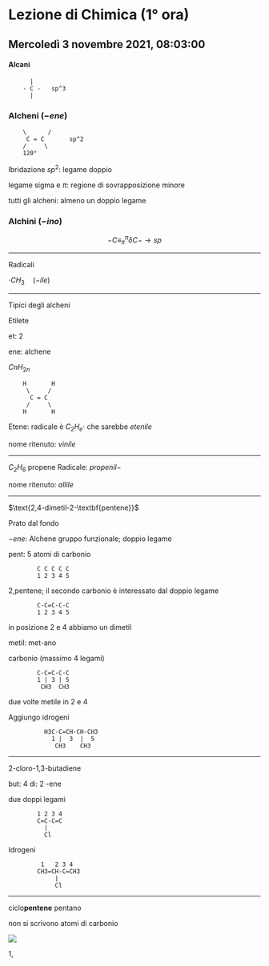 #  Lezione di Chimica (1° ora)
## Mercoledì 3 novembre 2021, 08:03:00
#### Alcani 

		  |
		- C -   sp^3
		  |
### Alcheni $(-ene)$

		\      /
		 C = C       sp^2
		/     \
		120°
Ibridazione $sp^2$: legame doppio

legame sigma e $\pi$: regione di sovrapposizione minore


tutti gli alcheni: almeno un doppio legame


### Alchini $(-ino)$


$$
-C\equiv^{\pi}_{\pi} \delta C- \to sp
$$


---

Radicali

$\cdot CH_3\quad (-ile)$

---

Tipici degli alcheni


Etilete


et: 2

ene: alchene

$CnH_{2n}$

		H       H
		 \     /
          C = C
		 /     \
		H       H


Etene: radicale è $C_2H_e\cdot$ che sarebbe $etenile$

nome ritenuto: $vinile$


---

$C_2H_6$
propene
Radicale: $propenil-$

nome ritenuto: $allile$

---

$\text{2,4-dimetil-2-\textbf{pentene}}$

Prato dal fondo

$-ene$:  Alchene
gruppo funzionale; doppio legame


pent: 5 atomi di carbonio

			C C C C C 
			1 2 3 4 5 
	
2,pentene;  il secondo carbonio è interessato dal doppio legame


			C-C=C-C-C 
			1 2 3 4 5 
	
	
in posizione 2 e 4 abbiamo un dimetil


metil: met-ano

carbonio (massimo 4 legami)

			C-C=C-C-C 
			1 | 3 | 5 
	         CH3  CH3

due volte metile in 2 e 4


Aggiungo idrogeni

			  H3C-C=CH-CH-CH3 
			    1 |  3  |  5 
	             CH3    CH3
---

2-cloro-1,3-butadiene

but: 4
di: 2 
-ene

due doppi legami

			1 2 3 4
			C=C-C=C
			  |
			  Cl
Idrogeni


			 1   2 3 4
			CH3=CH-C=CH3
			     |
			     Cl

--- 
ciclo**pentene**
pentano

non si scrivono atomi di carbonio







![](https://i.imgur.com/QgwTHSJ.jpg)



1,
<!--stackedit_data:
eyJoaXN0b3J5IjpbMjE0MzI0MTI4MV19
-->